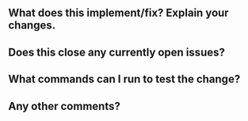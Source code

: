 ## What does this implement/fix? Explain your changes.

## Does this close any currently open issues?

## What commands can I run to test the change? 

## Any other comments?

